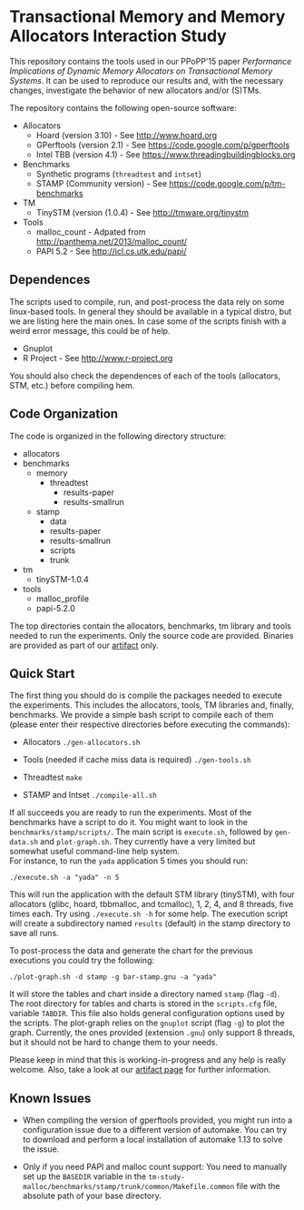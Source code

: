 Transactional Memory and Memory Allocators Interaction Study
===============

This repository contains the tools used in our PPoPP'15 paper *Performance 
Implications of Dynamic Memory Allocators on Transactional Memory Systems*. 
It can be used to reproduce our results and, with the necessary changes, 
investigate the behavior of new allocators and/or (S)TMs.

The repository contains the following open-source software:

* Allocators
  * Hoard (version 3.10) - See http://www.hoard.org
  * GPerftools (version 2.1) - See https://code.google.com/p/gperftools
  * Intel TBB (version 4.1) - See https://www.threadingbuildingblocks.org
* Benchmarks
  * Synthetic programs (`threadtest` and `intset`)
  * STAMP (Community version) - See https://code.google.com/p/tm-benchmarks
* TM
  * TinySTM (version (1.0.4) - See http://tmware.org/tinystm
* Tools
  * malloc_count - Adpated from http://panthema.net/2013/malloc_count/
  * PAPI 5.2 - See http://icl.cs.utk.edu/papi/


Dependences
-----------

The scripts used to compile, run, and post-process the data rely on some
linux-based tools. In general they should be available in a typical distro, but
we are listing here the main ones. In case some of the scripts finish with a
weird error message, this could be of help.

* Gnuplot
* R Project - See http://www.r-project.org

You should also check the dependences of each of the tools (allocators, STM,
etc.) before compiling hem.


Code Organization
-----------------

The code is organized in the following directory structure:

* allocators
* benchmarks
  * memory
    * threadtest
      * results-paper
      * results-smallrun 
  * stamp
    * data
    * results-paper
    * results-smallrun
    * scripts
    * trunk
* tm
  * tinySTM-1.0.4
* tools
  * malloc_profile
  * papi-5.2.0

The top directories contain the allocators, benchmarks, tm library and tools
needed to run the experiments. Only the source code are provided.  Binaries are
provided as part of our
[artifact](http://lampiao.lsc.ic.unicamp.br/~baldas/artifact/ppopp15-artifact.html)
only.



Quick Start
-----------

The first thing you should do is compile the packages needed to execute the
experiments.  This includes the allocators, tools, TM libraries and, finally,
benchmarks. We provide a simple bash script to compile each of them (please
enter their respective directories before executing the commands):

* Allocators
	`./gen-allocators.sh`

* Tools (needed if cache miss data is required)
	`./gen-tools.sh`

* Threadtest
	`make`

* STAMP and Intset
	`./compile-all.sh`


If all succeeds you are ready to run the experiments. Most of the benchmarks 
have a script to do it. You might want to look in the `benchmarks/stamp/scripts/`. 
The main script is `execute.sh`, followed by `gen-data.sh` and `plot-graph.sh`. 
They currently have a very limited but somewhat useful command-line help system.  
For instance, to run the `yada` application 5 times you should run:

`./execute.sh -a "yada" -n 5`

This will run the application with the default STM library (tinySTM), with four
allocators (glibc, hoard, tbbmalloc, and tcmalloc), 1, 2, 4, and 8 threads,
five times each. Try using `./execute.sh -h` for some help.  The execution
script will create a subdirectory named `results` (default) in the stamp
directory to save all runs.

To post-process the data and generate the chart for the previous executions you 
could try the following:

`./plot-graph.sh -d stamp -g bar-stamp.gnu -a "yada"`

It will store the tables and chart inside a directory named `stamp` (flag `-d`).
The root directory for tables and charts is stored in the `scripts.cfg` file,
variable `TABDIR`. This file also holds general configuration options used by
the scripts.  The plot-graph relies on the `gnuplot` script (flag `-g`) to plot
the graph. Currently, the ones provided (extension `.gnu`) only support 8
threads, but it should not be hard to change them to your needs.


Please keep in mind that this is working-in-progress and any help is really
welcome.  Also, take a look at our [artifact
page](http://lampiao.lsc.ic.unicamp.br/~baldas/artifact/ppopp15-artifact.html)
for further information.



Known Issues
---------------

* When compiling the version of gperftools provided, you might run into a
configuration issue due to a different version of automake. You can try to
download and perform a local installation of automake 1.13 to solve the issue.

* Only if you need PAPI and malloc count support: You need to manually set up
  the `BASEDIR` variable in the
`tm-study-malloc/benchmarks/stamp/trunk/common/Makefile.common` file with the
absolute path of your base directory.

